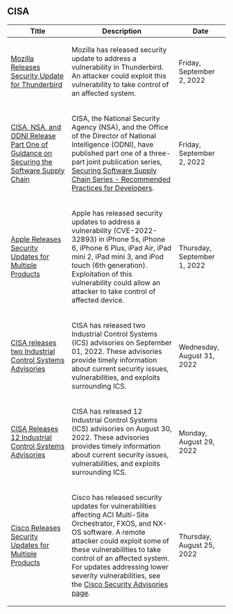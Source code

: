 ## CISA
|Title|Description|Date|
|---|---|---|
| [Mozilla Releases Security Update for Thunderbird](https://www.cisa.gov/uscert/ncas/current-activity/2022/09/02/mozilla-releases-security-update-thunderbird) | <p>Mozilla has released security update to address a vulnerability in Thunderbird. An attacker could exploit this vulnerability to take control of an affected system.</p> | Friday, September 2, 2022 |
| [CISA, NSA, and ODNI Release Part One of Guidance on Securing the Software Supply Chain](https://www.cisa.gov/uscert/ncas/current-activity/2022/09/02/cisa-nsa-and-odni-release-part-one-guidance-securing-software) | <p>CISA, the National Security Agency (NSA), and the Office of the Director of National Intelligence (ODNI), have published part one of a three-part joint publication series, <a href="/sites/default/files/publications/ESF_SECURING_THE_SOFTWARE_SUPPLY_CHAIN_DEVELOPERS.PDF">Securing Software Supply Chain Series - Recommended Practices for Developers</a>.</p> | Friday, September 2, 2022 |
| [Apple Releases Security Updates for Multiple Products](https://www.cisa.gov/uscert/ncas/current-activity/2022/09/01/apple-releases-security-updates-multiple-products) | <p>Apple has released security updates to address a vulnerability (CVE-2022-32893) in iPhone 5s, iPhone 6, iPhone 6 Plus, iPad Air, iPad mini 2, iPad mini 3, and iPod touch (6th generation). Exploitation of this vulnerability could allow an attacker to take control of affected device.</p> | Thursday, September 1, 2022 |
| [CISA releases two Industrial Control Systems Advisories](https://www.cisa.gov/uscert/ncas/current-activity/2022/08/31/cisa-releases-two-industrial-control-systems-advisories) | <p>CISA has released two Industrial Control Systems (ICS) advisories on September 01, 2022. These advisories provide timely information about current security issues, vulnerabilities, and exploits surrounding ICS. </p> | Wednesday, August 31, 2022 |
| [CISA Releases 12 Industrial Control Systems Advisories](https://www.cisa.gov/uscert/ncas/current-activity/2022/08/29/cisa-releases-12-industrial-control-systems-advisories) | <p>CISA has released 12 Industrial Control Systems (ICS) advisories on August 30, 2022. These advisories provides timely information about current security issues, vulnerabilities, and exploits surrounding ICS.  </p> | Monday, August 29, 2022 |
| [Cisco Releases Security Updates for Multiple Products](https://www.cisa.gov/uscert/ncas/current-activity/2022/08/25/cisco-releases-security-updates-multiple-products) | <p>Cisco has released security updates for vulnerabilities affecting ACI Multi-Site Orchestrator, FXOS, and NX-OS software. A remote attacker could exploit some of these vulnerabilities to take control of an affected system. For updates addressing lower severity vulnerabilities, see the <a href="https://tools.cisco.com/security/center/publicationListing.x">Cisco Security Advisories page</a>.</p> | Thursday, August 25, 2022 |
